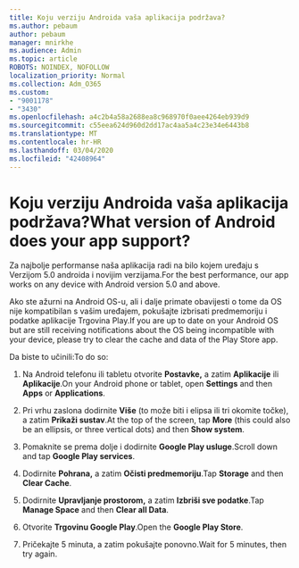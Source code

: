 ```yaml
---
title: Koju verziju Androida vaša aplikacija podržava?
ms.author: pebaum
author: pebaum
manager: mnirkhe
ms.audience: Admin
ms.topic: article
ROBOTS: NOINDEX, NOFOLLOW
localization_priority: Normal
ms.collection: Adm_O365
ms.custom:
- "9001178"
- "3430"
ms.openlocfilehash: a4c2b4a58a2688ea8c968970f0aee4264eb939d9
ms.sourcegitcommit: c55eea624d960d2dd17ac4aa5a4c23e34e6443b8
ms.translationtype: MT
ms.contentlocale: hr-HR
ms.lasthandoff: 03/04/2020
ms.locfileid: "42408964"
---
```

# <a name="what-version-of-android-does-your-app-support"></a><span data-ttu-id="d6517-102">Koju verziju Androida vaša aplikacija podržava?</span><span class="sxs-lookup"><span data-stu-id="d6517-102">What version of Android does your app support?</span></span>

<span data-ttu-id="d6517-103">Za najbolje performanse naša aplikacija radi na bilo kojem uređaju s Verzijom 5.0 androida i novijim verzijama.</span><span class="sxs-lookup"><span data-stu-id="d6517-103">For the best performance, our app works on any device with Android version 5.0 and above.</span></span>

<span data-ttu-id="d6517-104">Ako ste ažurni na Android OS-u, ali i dalje primate obavijesti o tome da OS nije kompatibilan s vašim uređajem, pokušajte izbrisati predmemoriju i podatke aplikacije Trgovina Play.</span><span class="sxs-lookup"><span data-stu-id="d6517-104">If you are up to date on your Android OS but are still receiving notifications about the OS being incompatible with your device, please try to clear the cache and data of the Play Store app.</span></span>

<span data-ttu-id="d6517-105">Da biste to učinili:</span><span class="sxs-lookup"><span data-stu-id="d6517-105">To do so:</span></span> 

1. <span data-ttu-id="d6517-106">Na Android telefonu ili tabletu otvorite **Postavke,** a zatim **Aplikacije** ili **Aplikacije**.</span><span class="sxs-lookup"><span data-stu-id="d6517-106">On your Android phone or tablet, open **Settings** and then **Apps** or **Applications**.</span></span>

2. <span data-ttu-id="d6517-107">Pri vrhu zaslona dodirnite **Više** (to može biti i elipsa ili tri okomite točke), a zatim **Prikaži sustav**.</span><span class="sxs-lookup"><span data-stu-id="d6517-107">At the top of the screen, tap **More** (this could also be an ellipsis, or three vertical dots) and then **Show system**.</span></span> 

3. <span data-ttu-id="d6517-108">Pomaknite se prema dolje i dodirnite **Google Play usluge**.</span><span class="sxs-lookup"><span data-stu-id="d6517-108">Scroll down and tap **Google Play services**.</span></span> 

4. <span data-ttu-id="d6517-109">Dodirnite **Pohrana,** a zatim **Očisti predmemoriju**.</span><span class="sxs-lookup"><span data-stu-id="d6517-109">Tap **Storage** and then **Clear Cache**.</span></span> 

5. <span data-ttu-id="d6517-110">Dodirnite **Upravljanje prostorom,** a zatim **Izbriši sve podatke**.</span><span class="sxs-lookup"><span data-stu-id="d6517-110">Tap **Manage Space** and then **Clear all Data**.</span></span> 

6. <span data-ttu-id="d6517-111">Otvorite **Trgovinu Google Play**.</span><span class="sxs-lookup"><span data-stu-id="d6517-111">Open the **Google Play Store**.</span></span> 

7. <span data-ttu-id="d6517-112">Pričekajte 5 minuta, a zatim pokušajte ponovno.</span><span class="sxs-lookup"><span data-stu-id="d6517-112">Wait for 5 minutes, then try again.</span></span> 
